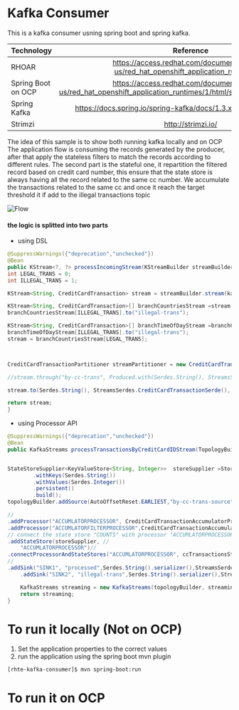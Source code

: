 # Kafka Consumer

This is a kafka consumer usning spring boot and spring kafka. 

| Technology          |   Reference         |
| -------------       |:-------------:|
| RHOAR               |  <https://access.redhat.com/documentation/en-us/red_hat_openshift_application_runtimes/1/> |
| Spring Boot on OCP  |   <https://access.redhat.com/documentation/en-us/red_hat_openshift_application_runtimes/1/html/spring_boot_runtime_guide/>      |
| Spring Kafka        |  <https://docs.spring.io/spring-kafka/docs/1.3.x/reference/htmlsingle/> |
| Strimzi             | <http://strimzi.io/> |

The idea of this sample is to show both running kafka locally and on OCP
The application flow is consuming the records generated by the producer, after that apply the stateless filters to match the records according to different rules.
The second part is the stateful one, it repartition the filtered record based on credit card number, this ensure that the state store is always having all the record related to the same cc number. We accumulate the transactions related to the same cc and once it reach the target threshold it if add to the illegal transactions topic

 
![Flow](https://raw.githubusercontent.com/rahmed-rh/rhte-kafka-consumer/master/Flow.jpg "Flow logic")

#### the logic is splitted into two parts
- using DSL
```java
@SuppressWarnings({"deprecation","unchecked"})
@Bean
public KStream<?, ?> processIncomingStream(KStreamBuilder streamBuilder) {
int LEGAL_TRANS = 0;
int ILLEGAL_TRANS = 1;

KStream<String, CreditCardTransaction> stream = streamBuilder.stream(kafkaTopic);

KStream<String, CreditCardTransaction>[] branchCountriesStream =stream.branch(TransactionPatterns.allowedCountries,TransactionPatterns.bannedCountries);
branchCountriesStream[ILLEGAL_TRANS].to("illegal-trans");

KStream<String, CreditCardTransaction>[] branchTimeOfDayStream =branchCountriesStream[LEGAL_TRANS].branch(TransactionPatterns.ValidHourOfDay,TransactionPatterns.InvalidHourOfDay);
branchTimeOfDayStream[ILLEGAL_TRANS].to("illegal-trans");
stream = branchCountriesStream[LEGAL_TRANS];



CreditCardTransactionPartitioner streamPartitioner = new CreditCardTransactionPartitioner();

//stream.through("by-cc-trans", Produced.with(Serdes.String(), StreamsSerdes.CreditCardTransactionSerde(), streamPartitioner)).to("processed");

stream.to(Serdes.String(), StreamsSerdes.CreditCardTransactionSerde(), streamPartitioner,"by-cc-trans");

return stream;
}
```
- using Processor API
```java
@SuppressWarnings({"deprecation","unchecked"})
@Bean
public KafkaStreams processTransactionsByCreditCardIDStream(TopologyBuilder topologyBuilder,StreamsConfig streamingConfig) {


StateStoreSupplier<KeyValueStore<String, Integer>>  storeSupplier =Stores.create(ccTransactionsStateStoreName)
	    .withKeys(Serdes.String())
	    .withValues(Serdes.Integer())
	    .persistent()
	    .build();
topologyBuilder.addSource(AutoOffsetReset.EARLIEST,"by-cc-trans-source", new WallclockTimestampExtractor(),Serdes.String().deserializer(),StreamsSerdes.CreditCardTransactionSerde().deserializer(),"by-cc-trans")//

//
.addProcessor("ACCUMLATORPROCESSOR", CreditCardTransactionAccumulatorProcessor::new, "by-cc-trans-source")//
.addProcessor("ACCUMLATORFILTERPROCESSOR",CreditCardTransactionAccumulatorFilterProcessor::new , "ACCUMLATORPROCESSOR")
// connect the state store "COUNTS" with processor "ACCUMLATORPROCESSOR"  
.addStateStore(storeSupplier, //
	"ACCUMLATORPROCESSOR")//
.connectProcessorAndStateStores("ACCUMLATORPROCESSOR", ccTransactionsStateStoreName)
//
.addSink("SINK1", "processed",Serdes.String().serializer(),StreamsSerdes.CreditCardTransactionSerde().serializer(), "ACCUMLATORFILTERPROCESSOR")
	.addSink("SINK2", "illegal-trans",Serdes.String().serializer(),StreamsSerdes.CreditCardTransactionSerde().serializer(), "ACCUMLATORFILTERPROCESSOR");

	KafkaStreams streaming = new KafkaStreams(topologyBuilder, streamingConfig);
	return streaming;
}
```
# To run it locally (Not on OCP)
1. Set the application properties to the correct values
2. run the application using the spring boot mvn plugin
```sh
[rhte-kafka-consumer]$ mvn spring-boot:run
```
# To run it on OCP
